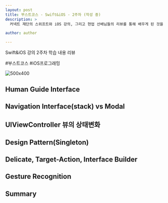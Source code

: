 ```yaml
---
layout: post
title: 부스트코스 - Swift&iOS - 2주차 (작성 중)
description: >
  커넥트 재단의 스위프트와 iOS 강의, 그리고 현업 선배님들의 리뷰를 통해 배우게 된 것을 정리하기 위한 포스팅 입니다.

author: author

---
```


Swift&iOS 강의 2주차 학습 내용 리뷰

\#부스트코스 \#iOS프로그래밍

![500x400](https://sungwon-choi-29.github.io/assets/img/blog/boostcourse_2.png)

## Human Guide Interface
## Navigation Interface(stack) vs Modal
## UIViewController 뷰의 상태변화
## Design Pattern(Singleton)
## Delicate, Target-Action, Interface Builder
## Gesture Recognition

## Summary

